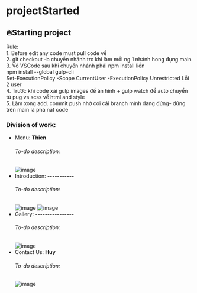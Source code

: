 # projectStarted

## 🔥Starting project 
  Rule: <br />
    1. Before edit any code must pull code về <br />
    2. git checkout -b chuyển nhánh trc khi làm mỗi ng 1 nhánh hong đụng main <br />
    3. Vô VSCode sau khi chuyển nhánh phải npm install liền <br />
        npm install --global gulp-cli <br />
        Set-ExecutionPolicy -Scope CurrentUser -ExecutionPolicy Unrestricted Lỗi 2 user <br />
    4. Trước khi code xài gulp images để ăn hình + gulp watch để auto chuyển từ pug vs scss về html and style <br />
    5. Làm xong add. commit push nhớ coi cái branch mình đang đứng- đứng trên main là phá nát code <br />

### Division of work:
* Menu: **Thien**
     ###### To-do description: 
     ![image](https://user-images.githubusercontent.com/78588899/126299154-fd118f59-9a30-431a-af5e-70861b770c6a.png)
* Introduction: **-----------**
     ###### To-do description: 
     ![image](https://user-images.githubusercontent.com/78588899/126299344-9620d5c1-0e23-4471-81cc-ed49b329702d.png)
     ![image](https://user-images.githubusercontent.com/78588899/126299412-8e18cb2a-47ab-4391-b3af-4a6e3f9d7ee7.png)
* Gallery: **----------------**
     ###### To-do description: 
     ![image](https://user-images.githubusercontent.com/78588899/126299479-b0449b52-ed58-4a97-bfd2-2ac943159478.png)
* Contact Us: **Huy**
     ###### To-do description: 
     ![image](https://user-images.githubusercontent.com/78588899/126299524-2db2fde5-5419-4cb7-aea7-8d47b23611a3.png)
